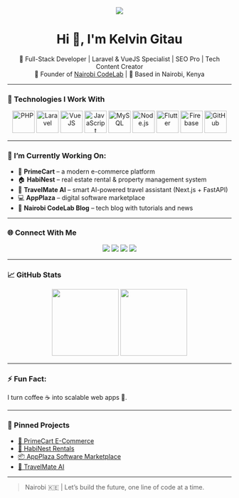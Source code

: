 <!-- Banner -->
<p align="center">
  <img src="https://github.com/kelvingitauwanjiku/kelvingitauwanjiku/assets/nairobi-codelab-banner.png alt="Kelvin Gitau Banner" />
</p>

<h1 align="center">Hi 👋, I'm Kelvin Gitau</h1>

<p align="center">
  🚀 Full-Stack Developer | Laravel & VueJS Specialist | SEO Pro | Tech Content Creator <br/>
  💼 Founder of <a href="https://github.com/NairobiCodeLab">Nairobi CodeLab</a> | 📍 Based in Nairobi, Kenya
</p>

---

### 🧰 Technologies I Work With

<p align="center">
  <img src="https://cdn.jsdelivr.net/gh/devicons/devicon/icons/php/php-original.svg" height="50" alt="PHP" />
  <img src="https://cdn.jsdelivr.net/gh/devicons/devicon/icons/laravel/laravel-plain-wordmark.svg" height="50" alt="Laravel" />
  <img src="https://cdn.jsdelivr.net/gh/devicons/devicon/icons/vuejs/vuejs-original.svg" height="50" alt="VueJS" />
  <img src="https://cdn.jsdelivr.net/gh/devicons/devicon/icons/javascript/javascript-original.svg" height="50" alt="JavaScript" />
  <img src="https://cdn.jsdelivr.net/gh/devicons/devicon/icons/mysql/mysql-original.svg" height="50" alt="MySQL" />
  <img src="https://cdn.jsdelivr.net/gh/devicons/devicon/icons/nodejs/nodejs-original.svg" height="50" alt="Node.js" />
  <img src="https://cdn.jsdelivr.net/gh/devicons/devicon/icons/flutter/flutter-original.svg" height="50" alt="Flutter" />
  <img src="https://cdn.jsdelivr.net/gh/devicons/devicon/icons/firebase/firebase-plain.svg" height="50" alt="Firebase" />
  <img src="https://cdn.jsdelivr.net/gh/devicons/devicon/icons/github/github-original.svg" height="50" alt="GitHub" />
</p>

---

### 🔭 I’m Currently Working On:
- 🛒 **PrimeCart** – a modern e-commerce platform
- 🏠 **HabiNest** – real estate rental & property management system
- 🧠 **TravelMate AI** – smart AI-powered travel assistant (Next.js + FastAPI)
- 💻 **AppPlaza** – digital software marketplace
- 📖 **Nairobi CodeLab Blog** – tech blog with tutorials and news

---

### 🌐 Connect With Me

<p align="center">
  <a href="mailto:gitaukelvin57@gmail.com"><img src="https://img.shields.io/badge/Email-D14836?style=for-the-badge&logo=gmail&logoColor=white"/></a>
  <a href="https://x.com/Kelvin_gitau_"><img src="https://img.shields.io/badge/Twitter-1DA1F2?style=for-the-badge&logo=twitter&logoColor=white"/></a>
  <a href="https://www.youtube.com/@NairobiCodeLab"><img src="https://img.shields.io/badge/Youtube-red?style=for-the-badge&logo=youtube&logoColor=white"/></a>
  <a href="https://github.com/kelvingitauwanjiku"><img src="https://img.shields.io/badge/GitHub-100000?style=for-the-badge&logo=github&logoColor=white"/></a>
</p>

---

### 📈 GitHub Stats

<p align="center">
  <img src="https://github-readme-stats.vercel.app/api?username=kelvingitauwanjiku&show_icons=true&theme=radical" height="150"/>
  <img src="https://github-readme-stats.vercel.app/api/top-langs/?username=kelvingitauwanjiku&layout=compact&theme=radical" height="150"/>
</p>

---

### ⚡ Fun Fact:
I turn coffee ☕ into scalable web apps 🚀.

---

### 📌 Pinned Projects

- [🔗 PrimeCart E-Commerce](https://github.com/kelvingitauwanjiku/primecart)
- [🏡 HabiNest Rentals](https://github.com/kelvingitauwanjiku/habinest)
- [📦 AppPlaza Software Marketplace](https://github.com/kelvingitauwanjiku/appplaza)
- [🧭 TravelMate AI](https://github.com/kelvingitauwanjiku/travelmate-ai)

---

> Nairobi 🇰🇪 | Let’s build the future, one line of code at a time.


